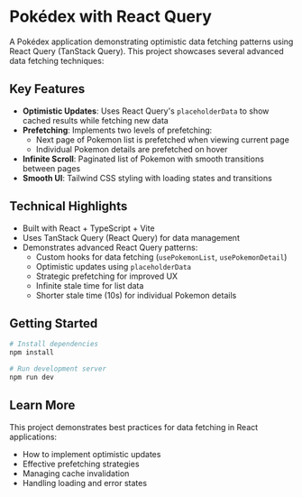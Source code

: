# Pokédex with React Query

A Pokédex application demonstrating optimistic data fetching patterns using React Query (TanStack Query). This project showcases several advanced data fetching techniques:

## Key Features

- **Optimistic Updates**: Uses React Query's `placeholderData` to show cached results while fetching new data
- **Prefetching**: Implements two levels of prefetching:
  - Next page of Pokemon list is prefetched when viewing current page
  - Individual Pokemon details are prefetched on hover
- **Infinite Scroll**: Paginated list of Pokemon with smooth transitions between pages
- **Smooth UI**: Tailwind CSS styling with loading states and transitions

## Technical Highlights

- Built with React + TypeScript + Vite
- Uses TanStack Query (React Query) for data management
- Demonstrates advanced React Query patterns:
  - Custom hooks for data fetching (`usePokemonList`, `usePokemonDetail`)
  - Optimistic updates using `placeholderData`
  - Strategic prefetching for improved UX
  - Infinite stale time for list data
  - Shorter stale time (10s) for individual Pokemon details

## Getting Started

```bash
# Install dependencies
npm install

# Run development server
npm run dev
```

## Learn More

This project demonstrates best practices for data fetching in React applications:
- How to implement optimistic updates
- Effective prefetching strategies
- Managing cache invalidation
- Handling loading and error states
